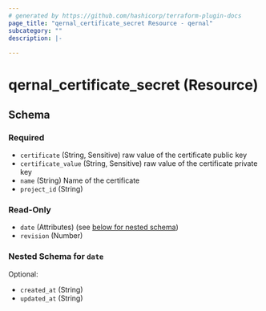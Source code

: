 ```yaml
---
# generated by https://github.com/hashicorp/terraform-plugin-docs
page_title: "qernal_certificate_secret Resource - qernal"
subcategory: ""
description: |-
  
---
```


# qernal_certificate_secret (Resource)





<!-- schema generated by tfplugindocs -->
## Schema

### Required

- `certificate` (String, Sensitive) raw value of the certificate public key
- `certificate_value` (String, Sensitive) raw value of the certificate private key
- `name` (String) Name of the certificate
- `project_id` (String)

### Read-Only

- `date` (Attributes) (see [below for nested schema](#nestedatt--date))
- `revision` (Number)

<a id="nestedatt--date"></a>
### Nested Schema for `date`

Optional:

- `created_at` (String)
- `updated_at` (String)
